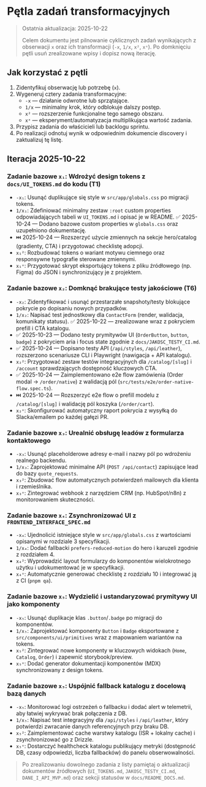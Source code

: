 # Pętla zadań transformacyjnych

> Ostatnia aktualizacja: 2025-10-22
>
> Celem dokumentu jest pilnowanie cyklicznych zadań wynikających z obserwacji `x` oraz ich transformacji (`-x`, `1/x`, `x²`, `xˣ`). Po domknięciu pętli usuń zrealizowane wpisy i dopisz nową iterację.

## Jak korzystać z pętli
1. Zidentyfikuj obserwację lub potrzebę (`x`).
2. Wygeneruj cztery zadania transformacyjne:
   - `-x` — działanie odwrotne lub sprzątające.
   - `1/x` — minimalny krok, który odblokuje dalszy postęp.
   - `x²` — rozszerzenie funkcjonalne tego samego obszaru.
   - `xˣ` — eksperyment/automatyzacja multiplikująca wartość zadania.
3. Przypisz zadania do właścicieli lub backlogu sprintu.
4. Po realizacji odnotuj wynik w odpowiednim dokumencie discovery i zaktualizuj tę listę.

## Iteracja 2025-10-22

### Zadanie bazowe `x₁`: Wdrożyć design tokens z `docs/UI_TOKENS.md` do kodu (T1)
- `-x₁`: Usunąć duplikujące się style w `src/app/globals.css` po migracji tokens.
- `1/x₁`: Zdefiniować minimalny zestaw `:root` custom properties odpowiadających tabeli w `UI_TOKENS.md` i opisać je w README. ✅ 2025-10-24 — Dodano bazowe custom properties w `globals.css` oraz uzupełniono dokumentację.
- ⏭️ 2025-10-24 — Rozszerzyć użycie zmiennych na sekcje hero/catalog (gradienty, CTA) i przygotować checklistę adopcji.
- `x₁²`: Rozbudować tokens o wariant motywu ciemnego oraz responsywne typografie sterowane zmiennymi.
- `x₁ˣ`: Przygotować skrypt eksportujący tokens z pliku źródłowego (np. Figma) do JSON i synchronizujący je z projektem.

### Zadanie bazowe `x₂`: Domknąć brakujące testy jakościowe (T6)
- `-x₂`: Zidentyfikować i usunąć przestarzałe snapshoty/testy blokujące pokrycie po dopisaniu nowych przypadków.
- `1/x₂`: Napisać test jednostkowy dla `ContactForm` (render, walidacja, komunikaty statusu). ✅ 2025-10-22 — zrealizowane wraz z pokryciem prefill i CTA katalogu.
- ✅ 2025-10-23 — Dodano testy prymitywów UI (`OrderButton`, `button`, `badge`) z pokryciem aria i focus state zgodnie z `docs/JAKOSC_TESTY_CI.md`.
- ✅ 2025-10-24 — Dopisano testy API (`/api/styles`, `/api/leather`), rozszerzono scenariusze CLI i Playwright (nawigacja + API katalogu).
- `x₂²`: Przygotować zestaw testów integracyjnych dla `/catalog/[slug]` i `/account` sprawdzających dostępność kluczowych CTA.
- ✅ 2025-10-24 — Zaimplementowano e2e flow zamówienia (Order modal → `/order/native`) z walidacją pól (`src/tests/e2e/order-native-flow.spec.ts`).
- ⏭️ 2025-10-24 — Rozszerzyć e2e flow o prefill modelu z `/catalog/[slug]` i walidację pól koszyka (`/order/cart`).
- `x₂ˣ`: Skonfigurować automatyczny raport pokrycia z wysyłką do Slacka/emailem po każdej gałęzi PR.

### Zadanie bazowe `x₃`: Urealnić obsługę leadów z formularza kontaktowego
- `-x₃`: Usunąć placeholderowe adresy e-mail i nazwy pól po wdrożeniu realnego backendu.
- `1/x₃`: Zaprojektować minimalne API (`POST /api/contact`) zapisujące lead do bazy `quote_requests`.
- `x₃²`: Zbudować flow automatycznych potwierdzeń mailowych dla klienta i rzemieślnika.
- `x₃ˣ`: Zintegrować webhook z narzędziem CRM (np. HubSpot/n8n) z monitorowaniem skuteczności.

### Zadanie bazowe `x₄`: Zsynchronizować UI z `FRONTEND_INTERFACE_SPEC.md`
- `-x₄`: Ujednolicić istniejące style w `src/app/globals.css` z wartościami opisanymi w rozdziale 3 specyfikacji.
- `1/x₄`: Dodać fallbacki `prefers-reduced-motion` do hero i karuzeli zgodnie z rozdziałem 4.
- `x₄²`: Wyprowadzić layout formularzy do komponentów wielokrotnego użytku i udokumentować je w specyfikacji.
- `x₄ˣ`: Automatycznie generować checklistę z rozdziału 10 i integrować ją z CI (`pnpm qa`).

### Zadanie bazowe `x₅`: Wydzielić i ustandaryzować prymitywy UI jako komponenty
- `-x₅`: Usunąć duplikacje klas `.button`/`.badge` po migracji do komponentów.
- `1/x₅`: Zaprojektować komponenty `Button` i `Badge` eksportowane z `src/components/ui/primitives` wraz z mapowaniem wariantów na tokens.
- `x₅²`: Zintegrować nowe komponenty w kluczowych widokach (`Home`, `Catalog`, `Order`) i zapewnić storybook/preview.
- `x₅ˣ`: Dodać generator dokumentacji komponentów (MDX) synchronizowany z design tokens.
### Zadanie bazowe `x₅`: Uspójnić fallback katalogu z docelową bazą danych
- `-x₅`: Monitorować logi ostrzeżeń o fallbacku i dodać alert w telemetrii, aby łatwiej wykrywać brak połączenia z DB.
- `1/x₅`: Napisać test integracyjny dla `/api/styles` i `/api/leather`, który potwierdzi zwracanie danych referencyjnych przy braku DB.
- `x₅²`: Zaimplementować cache warstwy katalogu (ISR + lokalny cache) i zsynchronizować go z Drizzle.
- `x₅ˣ`: Dostarczyć healthcheck katalogu publikujący metryki (dostępność DB, czasy odpowiedzi, liczba fallbacków) do panelu obserwowalności.

> Po zrealizowaniu dowolnego zadania z listy pamiętaj o aktualizacji dokumentów źródłowych (`UI_TOKENS.md`, `JAKOSC_TESTY_CI.md`, `DANE_I_API_MVP.md`) oraz sekcji statusów w `docs/README_DOCS.md`.
